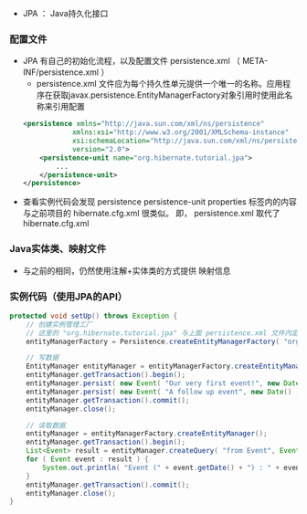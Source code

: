 
* JPA ： Java持久化接口

### 配置文件
* JPA 有自己的初始化流程，以及配置文件 persistence.xml （ META-INF/persistence.xml ）
    * persistence.xml 文件应为每个持久性单元提供一个唯一的名称。应用程序在获取javax.persistence.EntityManagerFactory对象引用时使用此名称来引用配置
    ```xml
    <persistence xmlns="http://java.sun.com/xml/ns/persistence"
                xmlns:xsi="http://www.w3.org/2001/XMLSchema-instance"
                xsi:schemaLocation="http://java.sun.com/xml/ns/persistence http://java.sun.com/xml/ns/persistence/persistence_2_0.xsd"
                version="2.0">
        <persistence-unit name="org.hibernate.tutorial.jpa">
            ...
        </persistence-unit>
    </persistence>
    ```
* 查看实例代码会发现 persistence persistence-unit properties 标签内的内容与之前项目的 hibernate.cfg.xml 很类似。
    即， persistence.xml 取代了 hibernate.cfg.xml 

### Java实体类、映射文件
* 与之前的相同，仍然使用注解+实体类的方式提供 映射信息

### 实例代码（使用JPA的API）
```java
protected void setUp() throws Exception {
    // 创建实例管理工厂
    // 这里的 "org.hibernate.tutorial.jpa" 与上面 persistence.xml 文件内定义的 persistence-unit 的 name 一致
    entityManagerFactory = Persistence.createEntityManagerFactory( "org.hibernate.tutorial.jpa" );

    // 写数据
    EntityManager entityManager = entityManagerFactory.createEntityManager();
    entityManager.getTransaction().begin();
    entityManager.persist( new Event( "Our very first event!", new Date() ) );
    entityManager.persist( new Event( "A follow up event", new Date() ) );
    entityManager.getTransaction().commit();
    entityManager.close();

    // 读取数据
    entityManager = entityManagerFactory.createEntityManager();
    entityManager.getTransaction().begin();
    List<Event> result = entityManager.createQuery( "from Event", Event.class ).getResultList();
    for ( Event event : result ) {
        System.out.println( "Event (" + event.getDate() + ") : " + event.getTitle() );
    }
    entityManager.getTransaction().commit();
    entityManager.close();
}
```


